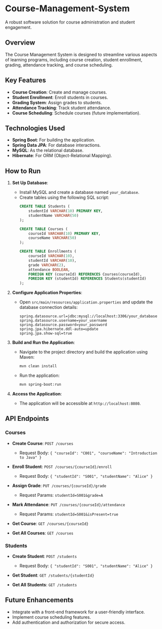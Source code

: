 # Course-Management-System
A robust software solution for course administration and student engagement.

## Overview

The Course Management System is designed to streamline various aspects of learning programs, including course creation, student enrollment, grading, attendance tracking, and course scheduling.

## Key Features

- **Course Creation**: Create and manage courses.
- **Student Enrollment**: Enroll students in courses.
- **Grading System**: Assign grades to students.
- **Attendance Tracking**: Track student attendance.
- **Course Scheduling**: Schedule courses (future implementation).

## Technologies Used

- **Spring Boot**: For building the application.
- **Spring Data JPA**: For database interactions.
- **MySQL**: As the relational database.
- **Hibernate**: For ORM (Object-Relational Mapping).

## How to Run

1. **Set Up Database**:
   - Install MySQL and create a database named `your_database`.
   - Create tables using the following SQL script:
     ```sql
     CREATE TABLE Students (
         studentId VARCHAR(10) PRIMARY KEY,
         studentName VARCHAR(50)
     );

     CREATE TABLE Courses (
         courseId VARCHAR(10) PRIMARY KEY,
         courseName VARCHAR(50)
     );

     CREATE TABLE Enrollments (
         courseId VARCHAR(10),
         studentId VARCHAR(10),
         grade VARCHAR(2),
         attendance BOOLEAN,
         FOREIGN KEY (courseId) REFERENCES Courses(courseId),
         FOREIGN KEY (studentId) REFERENCES Students(studentId)
     );
     ```

2. **Configure Application Properties**:
   - Open `src/main/resources/application.properties` and update the database connection details:
     ```properties
     spring.datasource.url=jdbc:mysql://localhost:3306/your_database
     spring.datasource.username=your_username
     spring.datasource.password=your_password
     spring.jpa.hibernate.ddl-auto=update
     spring.jpa.show-sql=true
     ```

3. **Build and Run the Application**:
   - Navigate to the project directory and build the application using Maven:
     ```sh
     mvn clean install
     ```
   - Run the application:
     ```sh
     mvn spring-boot:run
     ```

4. **Access the Application**:
   - The application will be accessible at `http://localhost:8080`.

## API Endpoints

### Courses

- **Create Course**: `POST /courses`
  - Request Body: `{ "courseId": "C001", "courseName": "Introduction to Java" }`

- **Enroll Student**: `POST /courses/{courseId}/enroll`
  - Request Body: `{ "studentId": "S001", "studentName": "Alice" }`

- **Assign Grade**: `PUT /courses/{courseId}/grade`
  - Request Params: `studentId=S001&grade=A`

- **Mark Attendance**: `PUT /courses/{courseId}/attendance`
  - Request Params: `studentId=S001&isPresent=true`

- **Get Course**: `GET /courses/{courseId}`

- **Get All Courses**: `GET /courses`

### Students

- **Create Student**: `POST /students`
  - Request Body: `{ "studentId": "S001", "studentName": "Alice" }`

- **Get Student**: `GET /students/{studentId}`

- **Get All Students**: `GET /students`

## Future Enhancements

- Integrate with a front-end framework for a user-friendly interface.
- Implement course scheduling features.
- Add authentication and authorization for secure access.
